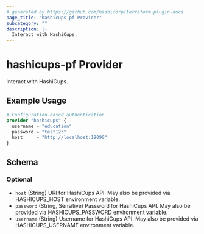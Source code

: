 ```yaml
---
# generated by https://github.com/hashicorp/terraform-plugin-docs
page_title: "hashicups-pf Provider"
subcategory: ""
description: |-
  Interact with HashiCups.
---
```


# hashicups-pf Provider

Interact with HashiCups.

## Example Usage

```terraform
# Configuration-based authentication
provider "hashicups" {
  username = "education"
  password = "test123"
  host     = "http://localhost:19090"
}
```

<!-- schema generated by tfplugindocs -->
## Schema

### Optional

- `host` (String) URI for HashiCups API. May also be provided via HASHICUPS_HOST environment variable.
- `password` (String, Sensitive) Password for HashiCups API. May also be provided via HASHICUPS_PASSWORD environment variable.
- `username` (String) Username for HashiCups API. May also be provided via HASHICUPS_USERNAME environment variable.
